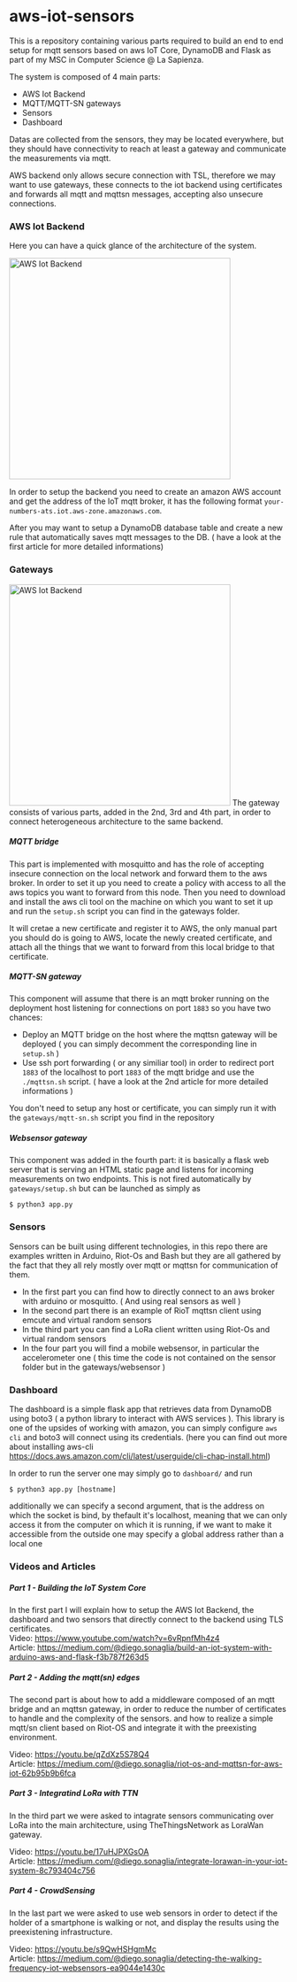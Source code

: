 # aws-iot-sensors
This is a repository containing various parts required to build an end to end setup for mqtt sensors based on aws IoT Core, DynamoDB and Flask as part of my MSC in Computer Science @ La Sapienza.

The system is composed of 4 main parts:
  - AWS Iot Backend
  - MQTT/MQTT-SN gateways
  - Sensors
  - Dashboard

Datas are collected from the sensors, they may be located everywhere, but they should have connectivity to reach at least a gateway and communicate the measurements via mqtt.

AWS backend only allows secure connection with TSL, therefore we may want to use gateways, these connects to the iot backend using certificates and forwards all mqtt and mqttsn messages, accepting also unsecure connections.

### AWS Iot Backend
Here you can have a quick glance of the architecture of the system.  

<img src="https://di3go-article-images.s3.eu-central-1.amazonaws.com/uPic/aws-iot-core.png" alt="AWS Iot Backend" height="400px">

In order to setup the backend you need to create an amazon AWS account and get the address of the IoT mqtt broker, it has the following format `your-numbers-ats.iot.aws-zone.amazonaws.com`.

After you may want to setup a DynamoDB database table and create a new rule that automatically saves mqtt messages to the DB. ( have a look at the first article for more detailed informations)



### Gateways
<img src="https://di3go-article-images.s3.eu-central-1.amazonaws.com/uPic/aws-iot-mqttsn.png" alt="AWS Iot Backend" height="400px">
The gateway consists of various parts, added in the 2nd, 3rd and 4th part, in order to connect heterogeneous architecture to the same backend.

##### MQTT bridge
This part is implemented with mosquitto and has the role of accepting insecure connection on the local network and forward them to the aws broker. In order to set it up you need to create a policy with access to all the aws topics you want to forward from this node.
Then you need to download and install the aws cli tool on the machine on which you want to set it up and run the `setup.sh` script you can find in the gateways folder.

It will cretae a new certificate and register it to AWS, the only manual part you should do is going to AWS, locate the newly created certificate, and attach all the things that we want to forward from this local bridge to that certificate.

##### MQTT-SN gateway
This component will assume that there is an mqtt broker running on the deployment host listening for connections on port `1883` so you have two chances:
- Deploy an MQTT bridge on the host where the mqttsn gateway will be deployed ( you can simply decomment the corresponding line in `setup.sh` )
- Use ssh port forwarding ( or any similiar tool) in order to redirect port `1883` of the localhost to port `1883` of the mqtt bridge and use the `./mqttsn.sh` script. ( have a look at the 2nd article for more detailed informations )

You don't need to setup any host or certificate, you can simply run it with the `gateways/mqtt-sn.sh` script you find in the repository

##### Websensor gateway
This component was added in the fourth part: it is basically a flask web server that is serving an HTML static page and listens for incoming measurements on two endpoints.
This is not fired automatically by `gateways/setup.sh` but can be launched as simply as 
```
$ python3 app.py  
```


### Sensors 
Sensors can be built using different technologies, in this repo there are examples written in Arduino, Riot-Os and Bash but they are all gathered by the fact that they all rely mostly over mqtt or mqttsn for communication of them.
- In the first part you can find how to directly connect to an aws broker with arduino or mosquitto. ( And using real sensors as well )
- In the second part there is an example of RioT mqttsn client using emcute and virtual random sensors
- In the third part you can find a LoRa client written using Riot-Os and virtual random sensors
- In the four part you will find a mobile websensor, in particular the accelerometer one ( this time the code is not contained on the sensor folder but in the gateways/websensor )


### Dashboard
The dashboard is a simple flask app that retrieves data from DynamoDB using boto3 ( a python library to interact with AWS services ). This library is one of the upsides of working with amazon, you can simply configure `aws cli` and boto3 will connect using its credentials. (here you can find out more about installing  aws-cli https://docs.aws.amazon.com/cli/latest/userguide/cli-chap-install.html)

In order to run the server one may simply go to  `dashboard/` and run
```
$ python3 app.py [hostname] 
```
additionally we can specify a second argument, that is the address on which the socket is bind, by thefault it's localhost, meaning that we can only access it from the computer on which it is running, if we want to make it accessible from the outside one may specify a global address rather than a local one


### Videos and Articles
##### Part 1 - Building the IoT System Core
In the first part I will explain how to setup the AWS Iot Backend, the dashboard and two sensors that directly connect to the backend using TLS certificates.  
Video:  https://www.youtube.com/watch?v=6vRpnfMh4z4  
Article: https://medium.com/@diego.sonaglia/build-an-iot-system-with-arduino-aws-and-flask-f3b787f263d5   

##### Part 2 - Adding the mqtt(sn) edges
The second part is about how to add a middleware composed of an mqtt bridge and an mqttsn gateway, in order to reduce the number of certificates to handle and the complexity of the sensors. and how to realize a simple mqtt/sn client based on Riot-OS and integrate it with the preexisting environment.

Video: https://youtu.be/qZdXz5S78Q4   
Article: https://medium.com/@diego.sonaglia/riot-os-and-mqttsn-for-aws-iot-62b95b9b6fca

##### Part 3 - Integratind LoRa with TTN
In the third part we were asked to intagrate sensors communicating over LoRa into the main architecture, using TheThingsNetwork as LoraWan gateway.

Video: https://youtu.be/17uHJPXGsOA    
Article: https://medium.com/@diego.sonaglia/integrate-lorawan-in-your-iot-system-8c793404c756

##### Part 4 - CrowdSensing
In the last part we were asked to use web sensors in order to detect if the holder of a smartphone is walking or not, and display the results using the preexistening infrastructure.

Video: https://youtu.be/s9QwHSHgmMc    
Article: https://medium.com/@diego.sonaglia/detecting-the-walking-frequency-iot-websensors-ea9044e1430c



